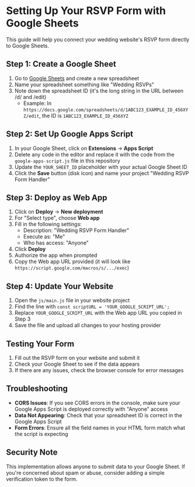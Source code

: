 # Setting Up Your RSVP Form with Google Sheets

This guide will help you connect your wedding website's RSVP form directly to Google Sheets.

## Step 1: Create a Google Sheet

1. Go to [Google Sheets](https://sheets.google.com) and create a new spreadsheet
2. Name your spreadsheet something like "Wedding RSVPs"
3. Note down the spreadsheet ID (it's the long string in the URL between /d/ and /edit)
   - Example: In `https://docs.google.com/spreadsheets/d/1ABC123_EXAMPLE_ID_456XYZ/edit`, the ID is `1ABC123_EXAMPLE_ID_456XYZ`

## Step 2: Set Up Google Apps Script

1. In your Google Sheet, click on **Extensions** → **Apps Script**
2. Delete any code in the editor and replace it with the code from the `google-apps-script.js` file in this repository
3. Update the `YOUR_SHEET_ID` placeholder with your actual Google Sheet ID
4. Click the **Save** button (disk icon) and name your project "Wedding RSVP Form Handler"

## Step 3: Deploy as Web App

1. Click on **Deploy** → **New deployment**
2. For "Select type", choose **Web app**
3. Fill in the following settings:
   - Description: "Wedding RSVP Form Handler"
   - Execute as: "Me"
   - Who has access: "Anyone"
4. Click **Deploy**
5. Authorize the app when prompted
6. Copy the Web app URL provided (it will look like `https://script.google.com/macros/s/.../exec`)

## Step 4: Update Your Website

1. Open the `js/main.js` file in your website project
2. Find the line with `const scriptURL = 'YOUR_GOOGLE_SCRIPT_URL';`
3. Replace `YOUR_GOOGLE_SCRIPT_URL` with the Web app URL you copied in Step 3
4. Save the file and upload all changes to your hosting provider

## Testing Your Form

1. Fill out the RSVP form on your website and submit it
2. Check your Google Sheet to see if the data appears
3. If there are any issues, check the browser console for error messages

## Troubleshooting

- **CORS Issues**: If you see CORS errors in the console, make sure your Google Apps Script is deployed correctly with "Anyone" access
- **Data Not Appearing**: Check that your spreadsheet ID is correct in the Google Apps Script
- **Form Errors**: Ensure all the field names in your HTML form match what the script is expecting

## Security Note

This implementation allows anyone to submit data to your Google Sheet. If you're concerned about spam or abuse, consider adding a simple verification token to the form.
